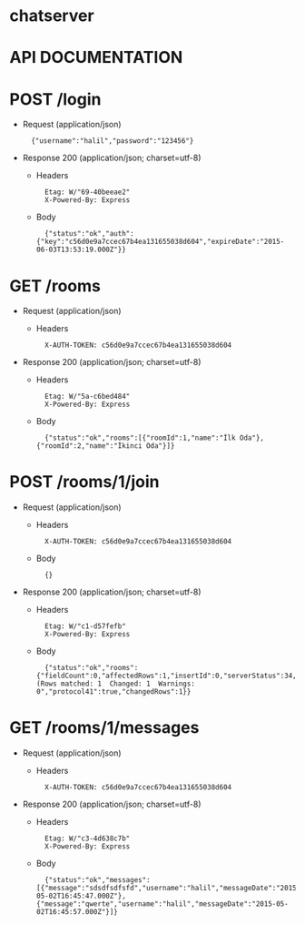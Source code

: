 # chatserver


# API DOCUMENTATION
# POST /login

+ Request (application/json)

        {"username":"halil","password":"123456"}

+ Response 200 (application/json; charset=utf-8)

    + Headers

            Etag: W/"69-40beeae2"
            X-Powered-By: Express

    + Body

            {"status":"ok","auth":{"key":"c56d0e9a7ccec67b4ea131655038d604","expireDate":"2015-06-03T13:53:19.000Z"}}

# GET /rooms

+ Request (application/json)

    + Headers

            X-AUTH-TOKEN: c56d0e9a7ccec67b4ea131655038d604



+ Response 200 (application/json; charset=utf-8)

    + Headers

            Etag: W/"5a-c6bed484"
            X-Powered-By: Express

    + Body

            {"status":"ok","rooms":[{"roomId":1,"name":"İlk Oda"},{"roomId":2,"name":"İkinci Oda"}]}

# POST /rooms/1/join

+ Request (application/json)

    + Headers

            X-AUTH-TOKEN: c56d0e9a7ccec67b4ea131655038d604

    + Body

            {}

+ Response 200 (application/json; charset=utf-8)

    + Headers

            Etag: W/"c1-d57fefb"
            X-Powered-By: Express

    + Body

            {"status":"ok","rooms":{"fieldCount":0,"affectedRows":1,"insertId":0,"serverStatus":34,"warningCount":0,"message":"(Rows matched: 1  Changed: 1  Warnings: 0","protocol41":true,"changedRows":1}}

# GET /rooms/1/messages

+ Request (application/json)

    + Headers

            X-AUTH-TOKEN: c56d0e9a7ccec67b4ea131655038d604



+ Response 200 (application/json; charset=utf-8)

    + Headers

            Etag: W/"c3-4d638c7b"
            X-Powered-By: Express

    + Body

            {"status":"ok","messages":[{"message":"sdsdfsdfsfd","username":"halil","messageDate":"2015-05-02T16:45:47.000Z"},{"message":"qwerte","username":"halil","messageDate":"2015-05-02T16:45:57.000Z"}]}
